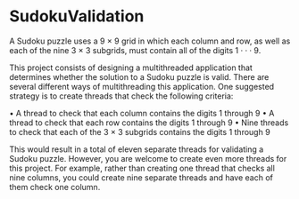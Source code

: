 # SudokuValidation
A Sudoku puzzle uses a 9 × 9 grid in which each column and row, as well as
each of the nine 3 × 3 subgrids, must contain all of the digits 1 · · · 9. 

This project consists of designing a multithreaded application that determines whether the solution to
a Sudoku puzzle is valid.
There are several different ways of multithreading this application. One
suggested strategy is to create threads that check the following criteria:

• A thread to check that each column contains the digits 1 through 9
• A thread to check that each row contains the digits 1 through 9
• Nine threads to check that each of the 3 × 3 subgrids contains the digits 1
through 9

This would result in a total of eleven separate threads for validating a
Sudoku puzzle. However, you are welcome to create even more threads for
this project. For example, rather than creating one thread that checks all nine columns, you could create nine separate threads and have each of them check one column.
